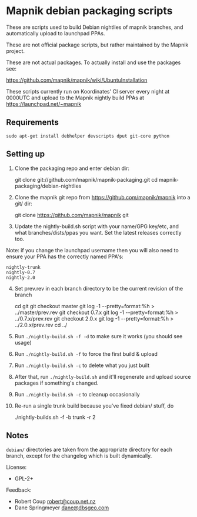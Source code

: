 # Mapnik debian packaging scripts

These are scripts used to build Debian nightlies of mapnik branches,
and automatically upload to launchpad PPAs.

These are not official package scripts, but rather maintained by the Mapnik project.

These are not actual packages. To actually install and use the packages see:

https://github.com/mapnik/mapnik/wiki/UbuntuInstallation

These scripts currently run on Koordinates' CI server every night at 0000UTC and upload
to the Mapnik nightly build PPAs at https://launchpad.net/~mapnik


## Requirements

```
sudo apt-get install debhelper devscripts dput git-core python
```

## Setting up

1) Clone the packaging repo and enter debian dir:

    git clone git://github.com/mapnik/mapnik-packaging.git
    cd mapnik-packaging/debian-nightlies

2) Clone the mapnik git repo from https://github.com/mapnik/mapnik into a git/ dir:

    git clone https://github.com/mapnik/mapnik git

3) Update the nightly-build.sh script with your name/GPG key/etc, and 
what branches/dists/ppas you want. Set the latest releases correctly too.

Note: if you change the launchpad username then you will also need to ensure your PPA has
the correctly named PPA's:

    nightly-trunk
    nightly-0.7
    nightly-2.0


4) Set prev.rev in each branch directory to be the current revision of the branch

    cd git
    git checkout master
    git log -1 --pretty=format:%h > ../master/prev.rev
    git checkout 0.7.x
    git log -1 --pretty=format:%h > ../0.7.x/prev.rev
    git checkout 2.0.x
    git log -1 --pretty=format:%h > ../2.0.x/prev.rev
    cd ../
    
5) Run `./nightly-build.sh -f -d` to make sure it works (you should see usage)

6) Run `./nightly-build.sh -f` to force the first build & upload

7) Run `./nightly-build.sh -c` to delete what you just built

8) After that, run `./nightly-build.sh` and it'll regenerate and upload source packages if something's changed.

9) Run `./nightly-build.sh -c` to cleanup occasionally

10) Re-run a single trunk build because you've fixed debian/ stuff, do
   
    ./nightly-builds.sh -f -b trunk -r 2


## Notes

`debian/` directories are taken from the appropriate directory for each branch, 
except for the changelog which is built dynamically.


License: 

* GPL-2+

Feedback:

* Robert Coup <robert@coup.net.nz>
* Dane Springmeyer <dane@dbsgeo.com>

